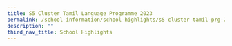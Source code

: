 ```yaml
---
title: S5 Cluster Tamil Language Programme 2023
permalink: /school-information/school-highlights/s5-cluster-tamil-prg-2023/
description: ""
third_nav_title: School Highlights
---
```


